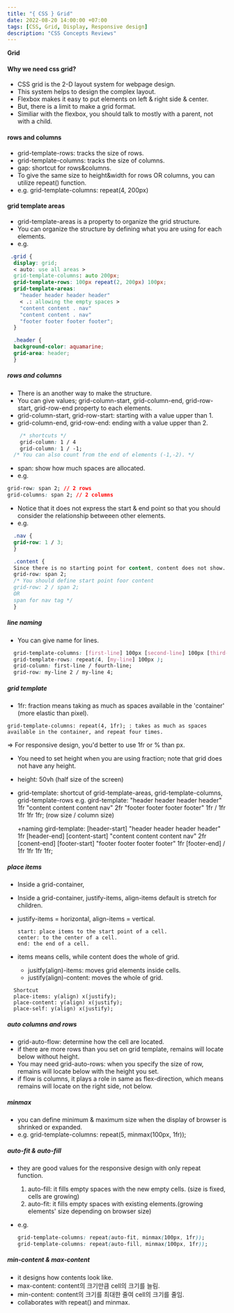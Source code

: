 ```yaml
---
title: "{ CSS } Grid"
date: 2022-08-20 14:00:00 +07:00
tags: [CSS, Grid, Display, Responsive design]
description: "CSS Concepts Reviews"
---
```


**Grid**

#### Why we need css grid?

- CSS grid is the 2-D layout system for webpage design.
- This system helps to design the complex layout.
- Flexbox makes it easy to put elements on left & right side & center.
- But, there is a limit to make a grid format.
- Similiar with the flexbox, you should talk to mostly with a parent, not with a child.

#### rows and columns

- grid-template-rows: tracks the size of rows.
- grid-template-columns: tracks the size of columns.
- gap: shortcut for rows&columns.
- To give the same size to height&width for rows OR columns, you can utilize repeat() function.
- e.g. grid-template-columns: repeat(4, 200px)

#### grid template areas

- grid-template-areas is a property to organize the grid structure.
- You can organize the structure by defining what you are using for each elements.
- e.g.

```css
 .grid {
  display: grid;
  < auto: use all areas >
  grid-template-columns: auto 200px;
  grid-template-rows: 100px repeat(2, 200px) 100px;
  grid-template-areas:
    "header header header header"
    < .: allowing the empty spaces >
    "content content . nav"
    "content content . nav"
    "footer footer footer footer";
  }

  .header {
  background-color: aquamarine;
  grid-area: header;
  }
```

##### rows and columns

- There is an another way to make the structure.
- You can give values; grid-column-start, grid-column-end, grid-row-start, grid-row-end property to each elements.
- grid-column-start, grid-row-start: starting with a value upper than 1.
- grid-column-end, grid-row-end: ending with a value upper than 2.

```css
    /* shortcuts */
    grid-column: 1 / 4
    grid-column: 1 / -1;
  /* You can also count from the end of elements (-1,-2). */


```

- span: show how much spaces are allocated.
- e.g.

```css
grid-row: span 2; // 2 rows
grid-columns: span 2; // 2 columns
```

- Notice that it does not express the start & end point so that you should consider the relationship betweeen other elements.
- e.g.

```css
  .nav {
  grid-row: 1 / 3;
  }

  .content {
  Since there is no starting point for content, content does not show.
  grid-row: span 2;
  /* You should define start point foor content
  grid-row: 2 / span 2;
  OR
  span for nav tag */
  }
```

##### line naming

- You can give name for lines.

```css
  grid-template-columns: [first-line] 100px [second-line] 100px [third-line] 100px [fourth-line] 100px [fifth-line]
  grid-template-rows: repeat(4, [my-line] 100px );
  grid-column: first-line / fourth-line;
  grid-row: my-line 2 / my-line 4;
```

##### grid template

- 1fr: fraction means taking as much as spaces available in the 'container' (more elastic than pixel).

```
grid-template-columns: repeat(4, 1fr); : takes as much as spaces available in the container, and repeat four times.
```

=> For responsive design, you'd better to use 1fr or % than px.

- You need to set height when you are using fraction; note that grid does not have any height.
- height: 50vh (half size of the screen)

- grid-template: shortcut of grid-template-areas, grid-template-columns, grid-template-rows
  e.g.
  gird-template:
  "header header header header" 1fr
  "content content content nav" 2fr
  "footer footer footer footer" 1fr / 1fr 1fr 1fr 1fr; (row size / column size)

  +naming
  gird-template:
  [header-start] "header header header header" 1fr [header-end]
  [content-start] "content content content nav" 2fr [conent-end]
  [footer-start] "footer footer footer footer" 1fr [footer-end] / 1fr 1fr 1fr 1fr;

##### place items

- Inside a grid-container,
- Inside a grid-container, justify-items, align-items default is stretch for children.

- justify-items = horizontal, align-items = vertical.

  ```
  start: place items to the start point of a cell.
  center: to the center of a cell.
  end: the end of a cell.
  ```

- items means cells, while content does the whole of grid.
  - jusitfy(align)-items: moves grid elements inside cells.
  - justify(align)-content: moves the whole of grid.

```
  Shortcut
  place-items: y(align) x(justify);
  place-content: y(align) x(justify);
  place-self: y(align) x(justify);
```

##### auto columns and rows

- grid-auto-flow: determine how the cell are located.
- if there are more rows than you set on grid template, remains will locate below without height.
- You may need grid-auto-rows: when you specify the size of row, remains will locate below with the height you set.
- if flow is columns, it plays a role in same as flex-direction, which means remains will locate on the right side, not below.

##### minmax

- you can define minimum & maximum size when the display of browser is shrinked or expanded.
- e.g. grid-template-columns: repeat(5, minmax(100px, 1fr));

##### auto-fit & auto-fill

- they are good values for the responsive design with only repeat function.

  1. auto-fill: it fills empty spaces with the new empty cells. (size is fixed, cells are growing)
  2. auto-fit: it fills empty spaces with existing elements.(growing elements' size depending on browser size)

- e.g.
  ```css
  grid-template-columns: repeat(auto-fit, minmax(100px, 1fr));
  grid-template-columns: repeat(auto-fill, minmax(100px, 1fr));
  ```

##### min-content & max-content

- it designs how contents look like.
- max-content: content의 크기만큼 cell의 크기를 늘림.
- min-content: content의 크기를 최대한 줄여 cell의 크기를 줄임.
- collaborates with repeat() and minmax.
